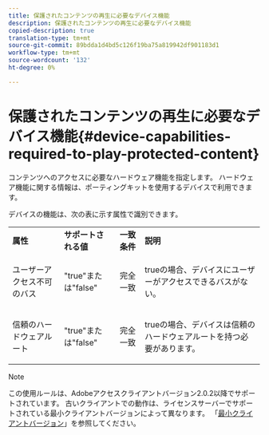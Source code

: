 ```yaml
---
title: 保護されたコンテンツの再生に必要なデバイス機能
description: 保護されたコンテンツの再生に必要なデバイス機能
copied-description: true
translation-type: tm+mt
source-git-commit: 89bdda1d4bd5c126f19ba75a819942df901183d1
workflow-type: tm+mt
source-wordcount: '132'
ht-degree: 0%

---
```



# 保護されたコンテンツの再生に必要なデバイス機能{#device-capabilities-required-to-play-protected-content}

コンテンツへのアクセスに必要なハードウェア機能を指定します。 ハードウェア機能に関する情報は、ポーティングキットを使用するデバイスで利用できます。

デバイスの機能は、次の表に示す属性で識別できます。

<table id="table_v3n_fks_n4"> 
 <tbody> 
  <tr> 
   <td><b>属性</b> </td> 
   <td><b>サポートされる値</b> </td> 
   <td><b>一致条件</b> </td> 
   <td><b>説明</b> </td> 
  </tr> 
  <tr> 
   <td colname="1" class="- topic/entry "> <p class="- topic/p ">ユーザーアクセス不可のバス </p> </td> 
   <td colname="2" class="- topic/entry "> <p class="- topic/p ">"true"または"false" </p> </td> 
   <td colname="3" class="- topic/entry "> <p class="- topic/p ">完全一致 </p> </td> 
   <td colname="4" class="- topic/entry "> <p class="- topic/p ">trueの場合、デバイスにユーザーがアクセスできるバスがない。 </p> </td> 
  </tr> 
  <tr> 
   <td colname="1" class="- topic/entry "> <p class="- topic/p ">信頼のハードウェアルート </p> </td> 
   <td colname="2" class="- topic/entry "> <p class="- topic/p ">"true"または"false" </p> </td> 
   <td colname="3" class="- topic/entry "> <p class="- topic/p ">完全一致 </p> </td> 
   <td colname="4" class="- topic/entry "> <p class="- topic/p ">trueの場合、デバイスは信頼のハードウェアルートを持つ必要があります。 </p> </td> 
  </tr> 
 </tbody> 
</table>

>[!NOTE]
>
>この使用ルールは、Adobeアクセスクライアントバージョン2.0.2以降でサポートされています。 古いクライアントでの動作は、ライセンスサーバーでサポートされている最小クライアントバージョンによって異なります。 「[最小クライアントバージョン](../../../../aaxs-protecting-content/content-setting-up-the-sdk/content-setting-up-the-dev-env.md)」を参照してください。


